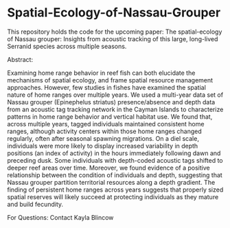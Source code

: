 # Spatial-Ecology-of-Nassau-Grouper

This repository holds the code for the upcoming paper: 
The spatial-ecology of Nassau grouper: Insights from acoustic tracking of this large, long-lived Serranid species across multiple seasons.

Abstract:

Examining home range behavior in reef fish can both elucidate the mechanisms of spatial ecology, and frame spatial resource management
approaches. However, few studies in fishes have examined the spatial nature of home ranges over multiple years. We used a multi-year data 
set of Nassau grouper (Epinephelus striatus) presence/absence and depth data from an acoustic tag tracking network in the Cayman Islands 
to characterize patterns in home range behavior and vertical habitat use. We found that, across multiple years, tagged individuals 
maintained consistent home ranges, although activity centers within those home ranges changed regularly, often after seasonal spawning 
migrations. On a diel scale, individuals were more likely to display increased variability in depth positions (an index of activity) in 
the hours immediately following dawn and preceding dusk. Some individuals with depth-coded acoustic tags shifted to deeper reef areas over 
time. Moreover, we found evidence of a positive relationship between the condition of individuals and depth, suggesting that Nassau 
grouper partition territorial resources along a depth gradient. The finding of persistent home ranges across years suggests that properly 
sized spatial reserves will likely succeed at protecting individuals as they mature and build fecundity.

For Questions: Contact Kayla Blincow
